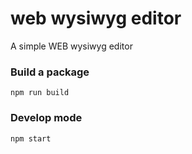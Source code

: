 # web wysiwyg editor

A simple WEB wysiwyg editor

### Build a package

```shell
npm run build
```

### Develop mode

```shell
npm start
```
